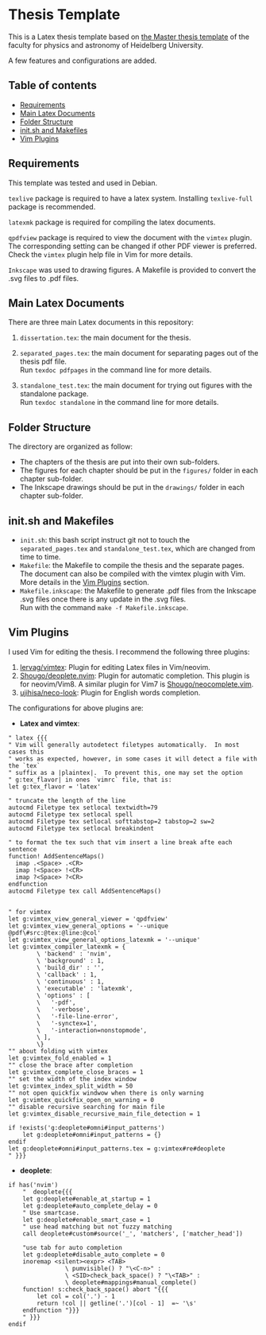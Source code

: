 # Thesis Template

This is a Latex thesis template based on [the Master thesis
template](http://www.physik.uni-heidelberg.de/studium/master/vorlagen) of the
faculty for physics and astronomy of Heidelberg University.

A few features and configurations are added.

## Table of contents
  * [Requirements](#requirements)
  * [Main Latex Documents](#main-latex-documents)
  * [Folder Structure](#folder-structure)
  * [init.sh and Makefiles](#init-sh-and-makefiles)
  * [Vim Plugins](#vim-plugins)

## Requirements

This template was tested and used in Debian.

`texlive` package is required to have a latex system.
Installing `texlive-full` package is recommended.

`latexmk` package is required for compiling the latex documents.

`qpdfview` package is required to view the document with the `vimtex` plugin.
The corresponding setting can be changed if other PDF viewer is preferred.
Check the `vimtex` plugin help file in Vim for more details.

`Inkscape` was used to drawing figures. A Makefile is provided to convert the
.svg files to .pdf files.

## Main Latex Documents

There are three main Latex documents in this repository:
1. `dissertation.tex`: the main document for the thesis.

2. `separated_pages.tex`: the main document for separating pages out of the
   thesis pdf file.  
   Run `texdoc pdfpages` in the command line for more details.

3. `standalone_test.tex`: the main document for trying out figures with the
   standalone package.  
   Run `texdoc standalone` in the command line for more details.

## Folder Structure 

The directory are organized as follow:
- The chapters of the thesis are put into their own sub-folders.
- The figures for each chapter should be put in the `figures/` folder in each
chapter sub-folder.
- The Inkscape drawings should be put in the `drawings/` folder in each chapter
sub-folder.

## init.sh and Makefiles

- `init.sh`: this bash script instruct git not to touch the `separated_pages.tex`
  and `standalone_test.tex`, which are changed from time to time.
- `Makefile`: the Makefile to compile the thesis and the separate pages.
  The document can also be compiled with the vimtex plugin with Vim. More details
  in the [Vim Plugins](#vim-plugins) section.
- `Makefile.inkscape`: the Makefile to generate .pdf files from the Inkscape
  .svg files once there is any update in the .svg files.  
  Run with the command `make -f Makefile.inkscape`.


## Vim Plugins

I used Vim for editing the thesis. I recommend the following three plugins:
1. [lervag/vimtex](https://github.com/lervag/vimtex): Plugin for editing Latex
   files in Vim/neovim.
2. [Shougo/deoplete.nvim](https://github.com/Shougo/deoplete.nvim): Plugin for automatic completion. This plugin
   is for neovim/Vim8. A similar plugin for Vim7 is [Shougo/neocomplete.vim](https://github.com/Shougo/neocomplete.vim).
3. [ujihisa/neco-look](https://github.com/ujihisa/neco-look): Plugin for
   English words completion.


The configurations for above plugins are:

- **Latex and vimtex**:

```vim
" latex {{{
" Vim will generally autodetect filetypes automatically.  In most cases this
" works as expected, however, in some cases it will detect a file with the `tex`
" suffix as a |plaintex|.  To prevent this, one may set the option
" g:tex_flavor| in ones `vimrc` file, that is:
let g:tex_flavor = 'latex'

" truncate the length of the line
autocmd Filetype tex setlocal textwidth=79
autocmd Filetype tex setlocal spell
autocmd Filetype tex setlocal softtabstop=2 tabstop=2 sw=2
autocmd Filetype tex setlocal breakindent

" to format the tex such that vim insert a line break afte each sentence
function! AddSentenceMaps()
  imap .<Space> .<CR>
  imap !<Space> !<CR>
  imap ?<Space> ?<CR>
endfunction
autocmd Filetype tex call AddSentenceMaps()


" for vimtex
let g:vimtex_view_general_viewer = 'qpdfview'
let g:vimtex_view_general_options = '--unique @pdf\#src:@tex:@line:@col'
let g:vimtex_view_general_options_latexmk = '--unique'
let g:vimtex_compiler_latexmk = {
        \ 'backend' : 'nvim',
        \ 'background' : 1,
        \ 'build_dir' : '',
        \ 'callback' : 1,
        \ 'continuous' : 1,
        \ 'executable' : 'latexmk',
        \ 'options' : [
        \   '-pdf',
        \   '-verbose',
        \   '-file-line-error',
        \   '-synctex=1',
        \   '-interaction=nonstopmode',
        \ ],
        \}
"" about folding with vimtex
let g:vimtex_fold_enabled = 1
"" close the brace after completion
let g:vimtex_complete_close_braces = 1
"" set the width of the index window
let g:vimtex_index_split_width = 50
"" not open quickfix windwow when there is only warning
let g:vimtex_quickfix_open_on_warning = 0
"" disable recursive searching for main file
let g:vimtex_disable_recursive_main_file_detection = 1

if !exists('g:deoplete#omni#input_patterns')
    let g:deoplete#omni#input_patterns = {}
endif
let g:deoplete#omni#input_patterns.tex = g:vimtex#re#deoplete
" }}}
```

- **deoplete**:

```vim
if has('nvim')
	"  deoplete{{{
	let g:deoplete#enable_at_startup = 1
	let g:deoplete#auto_complete_delay = 0
	" Use smartcase.
	let g:deoplete#enable_smart_case = 1
	" use head matching but not fuzzy matching
	call deoplete#custom#source('_', 'matchers', ['matcher_head'])

	"use tab for auto completion
	let g:deoplete#disable_auto_complete = 0
	inoremap <silent><expr> <TAB>
				\ pumvisible() ? "\<C-n>" :
				\ <SID>check_back_space() ? "\<TAB>" :
				\ deoplete#mappings#manual_complete()
	function! s:check_back_space() abort "{{{
		let col = col('.') - 1
		return !col || getline('.')[col - 1]  =~ '\s'
	endfunction "}}}
	" }}}
endif
```
